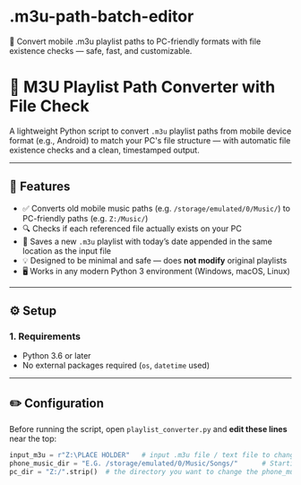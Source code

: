 # .m3u-path-batch-editor
🎵 Convert mobile .m3u playlist paths to PC-friendly formats with file existence checks — safe, fast, and customizable.

# 🎵 M3U Playlist Path Converter with File Check

A lightweight Python script to convert `.m3u` playlist paths from mobile device format (e.g., Android) to match your PC's file structure — with automatic file existence checks and a clean, timestamped output.

---

## 📌 Features

- ✅ Converts old mobile music paths (e.g. `/storage/emulated/0/Music/`) to PC-friendly paths (e.g. `Z:/Music/`)
- 🔍 Checks if each referenced file actually exists on your PC
- 📝 Saves a new `.m3u` playlist with today’s date appended in the same location as the input file
- 💡 Designed to be minimal and safe — does **not modify** original playlists
- 🖥️ Works in any modern Python 3 environment (Windows, macOS, Linux)

---

## ⚙️ Setup

### 1. Requirements

- Python 3.6 or later
- No external packages required (`os`, `datetime` used)

---

## ✏️ Configuration

Before running the script, open `playlist_converter.py` and **edit these lines** near the top:

```python
input_m3u = r"Z:\PLACE HOLDER"   # input .m3u file / text file to change directory of     [LINE 6]
phone_music_dir = "E.G. /storage/emulated/0/Music/Songs/"      # Starting directory of input file to change  [LINE 7]
pc_dir = "Z:/".strip()  # the directory you want to change the phone_music_dir with (e.g. Z:/)   [LINE 11]

